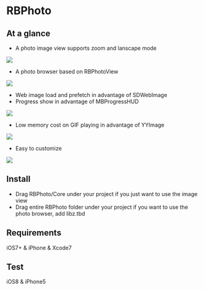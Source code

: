 # RBPhoto
## At a glance
* A photo image view supports zoom and lanscape mode
 
![](http://upload-images.jianshu.io/upload_images/855492-3464b444d3deaa4b.gif)
	
* A photo browser based on RBPhotoView

![](http://upload-images.jianshu.io/upload_images/855492-56dd4883cf1b6a4b.gif)
	
* Web image load and prefetch in advantage of SDWebImage
* Progress show in advantage of MBProgressHUD

![](http://upload-images.jianshu.io/upload_images/855492-6aba21b0568d2900.gif)
	
* Low memory cost on GIF playing in advantage of YYImage

![](http://upload-images.jianshu.io/upload_images/855492-9e35d7ac2f1eac2c.gif)

* Easy to customize

![](http://upload-images.jianshu.io/upload_images/855492-746744c594a9a7c0.gif)

## Install
* Drag RBPhoto/Core under your project if you just want to use the image view
* Drag entire RBPhoto folder under your project if you want to use the photo browser, add libz.tbd

## Requirements
iOS7+ & iPhone & Xcode7

## Test
iOS8 & iPhone5